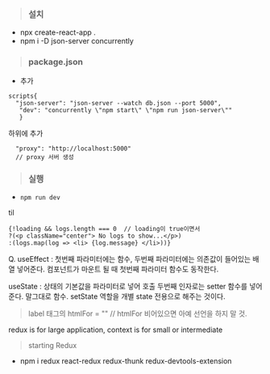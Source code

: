 
> ### 설치
- npx create-react-app .
- npm i -D json-server concurrently

> ### package.json
- 추가
```
scripts{
  "json-server": "json-server --watch db.json --port 5000",
   "dev": "concurrently \"npm start\" \"npm run json-server\""
   }
```

하위에 추가
```
  "proxy": "http://localhost:5000"
  // proxy 서버 생성
```

> ### 실행
- `npm run dev`


til
```
{!loading && logs.length === 0  // loading이 true이면서 
?(<p className="center"> No logs to show...</p>) 
:(logs.map(log => <li> {log.message} </li>))}

```
Q.
useEffect : 첫번째 파라미터에는 함수, 두번째 파라미터에는 의존값이 들어있는 배열 넣어준다.
컴포넌트가 마운트 될 때 첫번째 파라미터 함수도 동작한다.


useState : 상태의 기본값을 파라미터로 넣어 호출
두번째 인자로는 setter 함수를 넣어준다.
말그대로 함수. setState 역할을 개별 state 전용으로 해주는 것이다.


> label 태그의  htmlFor = "" 
> // htmlFor 비어있으면 아예 선언을 하지 말 것.


redux is for large application, context is for small or intermediate


> starting Redux
- npm i redux react-redux redux-thunk redux-devtools-extension

